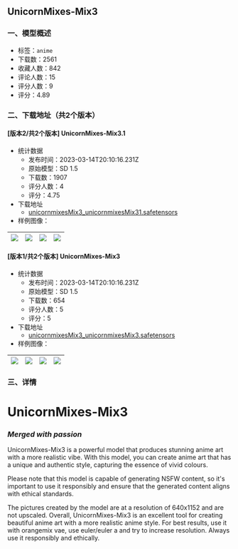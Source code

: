## UnicornMixes-Mix3
### 一、模型概述

- 标签：`anime`
- 下载数：2561
- 收藏人数：842
- 评论人数：15
- 评分人数：9
- 评分：4.89

### 二、下载地址（共2个版本）

#### [版本2/共2个版本] UnicornMixes-Mix3.1

- 统计数据
  - 发布时间：2023-03-14T20:10:16.231Z
  - 原始模型：SD 1.5
  - 下载数：1907
  - 评分人数：4
  - 评分：4.75
- 下载地址
  - [unicornmixesMix3_unicornmixesMix31.safetensors](https://civitai.com/api/download/models/23241)
- 样例图像：

| <img src="https://image.civitai.com/xG1nkqKTMzGDvpLrqFT7WA/0ff03f31-93ec-4334-7bf3-8dda817ea400/width=450/251840.jpeg" /> | <img src="https://image.civitai.com/xG1nkqKTMzGDvpLrqFT7WA/f1190f2a-44c9-4355-a573-aca662c4e500/width=450/251839.jpeg" /> | <img src="https://image.civitai.com/xG1nkqKTMzGDvpLrqFT7WA/76047c1c-8f3a-4c81-f3fd-943e7fae5800/width=450/251838.jpeg" /> | <img src="https://image.civitai.com/xG1nkqKTMzGDvpLrqFT7WA/3c5cfc45-a5f7-48ee-2133-de0b6916ed00/width=450/251837.jpeg" /> |
| ---- | ---- | ---- | ---- |

#### [版本1/共2个版本] UnicornMixes-Mix3

- 统计数据
  - 发布时间：2023-03-14T20:10:16.231Z
  - 原始模型：SD 1.5
  - 下载数：654
  - 评分人数：5
  - 评分：5
- 下载地址
  - [unicornmixesMix3_unicornmixesMix3.safetensors](https://civitai.com/api/download/models/20577)
- 样例图像：

| <img src="https://image.civitai.com/xG1nkqKTMzGDvpLrqFT7WA/878eeeca-3069-4ee7-55eb-0e530f488100/width=450/217775.jpeg" /> | <img src="https://image.civitai.com/xG1nkqKTMzGDvpLrqFT7WA/2c5f66d8-7c68-4683-e45c-67c860c3fb00/width=450/217771.jpeg" /> | <img src="https://image.civitai.com/xG1nkqKTMzGDvpLrqFT7WA/af367d22-5df4-4baf-cead-deca46034b00/width=450/217770.jpeg" /> | <img src="https://image.civitai.com/xG1nkqKTMzGDvpLrqFT7WA/abaa1783-0b0a-498c-aa8d-972ab54c8100/width=450/217778.jpeg" /> |
| ---- | ---- | ---- | ---- |


### 三、详情
<h1>UnicornMixes-Mix3</h1><h3><em>Merged with passion</em></h3><p>UnicornMixes-Mix3 is a powerful model that produces stunning anime art with a more realistic vibe. With this model, you can create anime art that has a unique and authentic style, capturing the essence of vivid colours.</p><p>Please note that this model is capable of generating NSFW content, so it's important to use it responsibly and ensure that the generated content aligns with ethical standards.</p><p>The pictures created by the model are at a resolution of 640x1152 and are not upscaled. Overall, UnicornMixes-Mix3 is an excellent tool for creating beautiful anime art with a more realistic anime style. For best results, use it with orangemix vae, use euler/euler a and try to increase resolution. Always use it responsibly and ethically.</p>